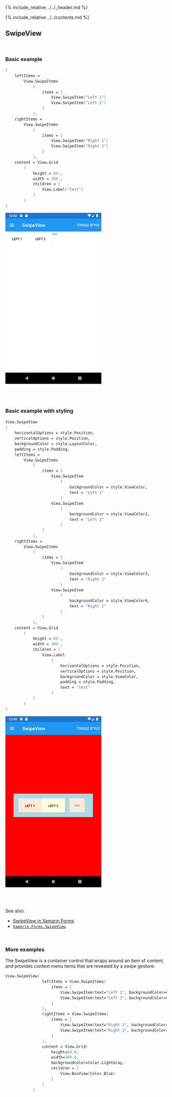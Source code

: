 {% include_relative ../../_header.md %}

{% include_relative ../../contents.md %}

SwipeView
--------

<br /> 

### Basic example


```fsharp 
(
    leftItems =                                 
        View.SwipeItems
            (
                items = [ 
                    View.SwipeItem("Left 1")
                    View.SwipeItem("Left 2")
                ]
            ),
    rightItems =                                 
        View.SwipeItems
            (
                items = [
                    View.SwipeItem("Right 1")
                    View.SwipeItem("Right 2")
                ]
            ),
    content = View.Grid
        (
            height = 60.,
            width = 300.,
            children = [
                View.Label("test")
            ]
        )
)
```

<img src="../../images/views/SwipeView-adr-basic.png" width="300">

<br /> <br /> 

### Basic example with styling

```fsharp 
View.SwipeView
(
    horizontalOptions = style.Position,
    verticalOptions = style.Position,
    backgroundColor = style.LayoutColor,
    padding = style.Padding,
    leftItems =                                 
        View.SwipeItems
            (
                items = [
                    View.SwipeItem
                        (
                            backgroundColor = style.ViewColor,
                            text = "Left 1"
                        )
                    View.SwipeItem
                        (
                            backgroundColor = style.ViewColor2,
                            text = "Left 2"
                        )
                ]
            ),
    rightItems =                                 
        View.SwipeItems
            (
                items = [
                    View.SwipeItem
                        (
                            backgroundColor = style.ViewColor3,
                            text = "Right 1"
                        )
                    View.SwipeItem
                        (
                            backgroundColor = style.ViewColor4,
                            text = "Right 2"
                        )
                ]
            ),
    content = View.Grid
        (
            height = 60.,
            width = 300.,
            children = [
                View.Label
                    (   
                        horizontalOptions = style.Position,
                        verticalOptions = style.Position,
                        backgroundColor = style.ViewColor,
                        padding = style.Padding,
                        text = "test"
                    )
            ]
        )
)
```


<img src="../../images/views/SwipeView-adr-styled.png" width="300">

<br /> <br /> 

See also:

* [SwipeView in Xamarin Forms](https://docs.microsoft.com/en-us/xamarin/xamarin-forms/user-interface/SwipeView)
* [`Xamarin.Forms.SwipeView`](https://docs.microsoft.com/en-us/dotnet/api/Xamarin.Forms.SwipeView)

<br /> 

### More examples

The SwipeView is a container control that wraps around an item of content, and provides context menu items that are revealed by a swipe gesture:

```fsharp 
View.SwipeView(
                leftItems = View.SwipeItems(
                    items = [
                        View.SwipeItem(text="Left 1", backgroundColor=Color.LightPink)
                        View.SwipeItem(text="Left 2", backgroundColor=Color.LightGreen)
                    ]
                ),
                rightItems = View.SwipeItems(
                    items = [
                        View.SwipeItem(text="Right 1", backgroundColor=Color.LightPink)
                        View.SwipeItem(text="Right 2", backgroundColor=Color.LightGreen)
                    ]
                ),
                content = View.Grid(
                    height=60.0,
                    width=300.0,
                    backgroundColor=Color.LightGray,
                    children = [
                        View.BoxView(Color.Blue)
                    ]
                )
            )
```